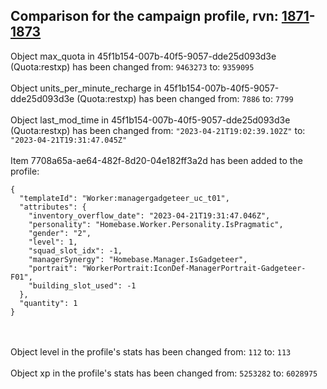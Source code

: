 ## Comparison for the campaign profile, rvn: [1871](https://github.com/PRO100KatYT/FortniteProfileRevisions/tree/main/profiles/campaign/1871%20campaign.json)-[1873](https://github.com/PRO100KatYT/FortniteProfileRevisions/tree/main/profiles/campaign/1873%20campaign.json)

Object max_quota in 45f1b154-007b-40f5-9057-dde25d093d3e (Quota:restxp) has been changed from: `9463273` to: `9359095`
<br><br>
Object units_per_minute_recharge in 45f1b154-007b-40f5-9057-dde25d093d3e (Quota:restxp) has been changed from: `7886` to: `7799`
<br><br>
Object last_mod_time in 45f1b154-007b-40f5-9057-dde25d093d3e (Quota:restxp) has been changed from: `"2023-04-21T19:02:39.102Z"` to: `"2023-04-21T19:31:47.045Z"`
<br><br>
Item 7708a65a-ae64-482f-8d20-04e182ff3a2d has been added to the profile:

```
{
  "templateId": "Worker:managergadgeteer_uc_t01",
  "attributes": {
    "inventory_overflow_date": "2023-04-21T19:31:47.046Z",
    "personality": "Homebase.Worker.Personality.IsPragmatic",
    "gender": "2",
    "level": 1,
    "squad_slot_idx": -1,
    "managerSynergy": "Homebase.Manager.IsGadgeteer",
    "portrait": "WorkerPortrait:IconDef-ManagerPortrait-Gadgeteer-F01",
    "building_slot_used": -1
  },
  "quantity": 1
}
```

<br><br>
Object level in the profile's stats has been changed from: `112` to: `113`
<br><br>
Object xp in the profile's stats has been changed from: `5253282` to: `6028975`
<br><br>

